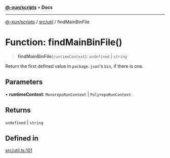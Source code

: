 [**@-xun/scripts**](../../../README.md) • **Docs**

***

[@-xun/scripts](../../../README.md) / [src/util](../README.md) / findMainBinFile

# Function: findMainBinFile()

> **findMainBinFile**(`runtimeContext`): `undefined` \| `string`

Return the first defined value in `package.json`'s `bin`, if there is one.

## Parameters

• **runtimeContext**: `MonorepoRunContext` \| `PolyrepoRunContext`

## Returns

`undefined` \| `string`

## Defined in

[src/util.ts:101](https://github.com/Xunnamius/xscripts/blob/05e56e787e73d42855fcd3ce10aff7f8f6e6c4c7/src/util.ts#L101)
